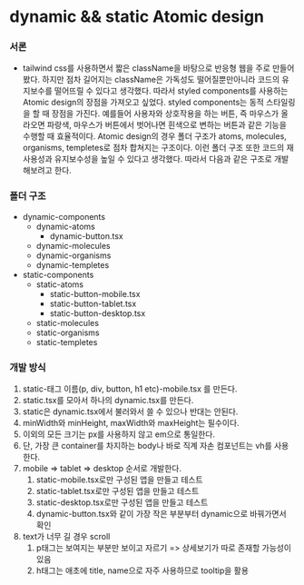 # dynamic && static Atomic design

### 서론

- tailwind css를 사용하면서 짧은 className을 바탕으로 반응형 웹을 주로 만들어 봤다. 하지만 점차 길어지는 className은 가독성도 떨어질뿐만아니라 코드의 유지보수를 떨어뜨릴 수 있다고 생각했다. 따라서 styled components를 사용하는 Atomic design의 장점을 가져오고 싶었다. styled components는 동적 스타일링을 할 때 장점을 가진다. 예를들어 사용자와 상호작용을 하는 버튼, 즉 마우스가 올라오면 파랑색, 마우스가 버튼에서 벗어나면 흰색으로 변하는 버튼과 같은 기능을 수행할 때 효율적이다. Atomic design의 경우 폴더 구조가 atoms, molecules, organisms, templetes로 점차 합쳐지는 구조이다. 이런 폴더 구조 또한 코드의 재사용성과 유지보수성을 높일 수 있다고 생각했다. 따라서 다음과 같은 구조로 개발해보려고 한다.

### 폴더 구조

- dynamic-components
  - dynamic-atoms
    - dynamic-button.tsx
  - dynamic-molecules
  - dynamic-organisms
  - dynamic-templetes
- static-components
  - static-atoms
    - static-button-mobile.tsx
    - static-button-tablet.tsx
    - static-button-desktop.tsx
  - static-molecules
  - static-organisms
  - static-templetes

### 개발 방식

1. static-태그 이름(p, div, button, h1 etc)-mobile.tsx 를 만든다.
2. static.tsx를 모아서 하나의 dynamic.tsx를 만든다.
3. static은 dynamic.tsx에서 불러와서 쓸 수 있으나 반대는 안된다.
4. minWidth와 minHeight, maxWidth와 maxHeight는 필수이다.
5. 이외의 모든 크기는 px를 사용하지 않고 em으로 통일한다.
6. 단, 가장 큰 container를 차지하는 body나 바로 직계 자손 컴포넌트는 vh를 사용한다.
7. mobile => tablet => desktop 순서로 개발한다.
   1. static-mobile.tsx로만 구성된 앱을 만들고 테스트
   2. static-tablet.tsx로만 구성된 앱을 만들고 테스트
   3. static-desktop.tsx로만 구성된 앱을 만들고 테스트
   4. dynamic-button.tsx와 같이 가장 작은 부분부터 dynamic으로 바꿔가면서 확인
8. text가 너무 길 경우 scroll
   1. p태그는 보여지는 부분만 보이고 자르기 => 상세보기가 따로 존재할 가능성이 있음
   2. h태그는 애초에 title, name으로 자주 사용하므로 tooltip을 활용
